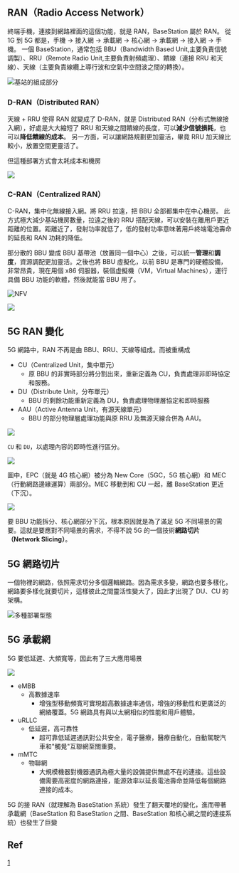 ## RAN（Radio Access Network）
終端手機，連接到網路裡面的這個功能，就是 RAN，BaseStation 屬於 RAN。
從 1G 到 5G 都是，手機 -> 接入網 -> 承載網 -> 核心網 -> 承載網 -> 接入網 -> 手機。
一個 BaseStation，通常包括 BBU（Bandwidth Based Unit,主要負責信號調製）、RRU（Remote Radio Unit,主要負責射頻處理）、饋線（連接 RRU 和天線）、天線（主要負責線纜上導行波和空氣中空間波之間的轉換）。

![](https://i.imgur.com/Wqz1WMF.png "基站的組成部分")

### D-RAN（Distributed RAN）
天線 + RRU 使得 RAN 就變成了 D-RAN，就是 Distributed RAN（分布式無線接入網），好處是大大縮短了 RRU 和天線之間饋線的長度，可以**減少信號損耗**，也可以**降低饋線的成本**。
另一方面，可以讓網路規劃更加靈活，畢竟 RRU 加天線比較小，放置空間更靈活了。

但這種部署方式會太耗成本和機房

![](https://i.imgur.com/cB9ivks.png)

### C-RAN（Centralized RAN）
C-RAN，集中化無線接入網。將 RRU 拉遠，把 BBU 全部都集中在中心機房。
此方式極大減少基站機房數量，拉遠之後的 RRU 搭配天線，可以安裝在離用戶更近距離的位置。距離近了，發射功率就低了，低的發射功率意味著用戶終端電池壽命的延長和 RAN 功耗的降低。

那分散的 BBU 變成 BBU 基帶池（放置同一個中心）之後，可以統一**管理**和**調度**，資源調配更加靈活。之後也將 BBU 虛擬化，以前 BBU 是專門的硬體設備，非常昂貴，現在用個 x86 伺服器，裝個虛擬機（VM，Virtual Machines），運行具備 BBU 功能的軟體，然後就能當 BBU 用了。

![](https://i.imgur.com/AvHH9gV.png "NFV")

![](https://i.imgur.com/aj1dDkV.png)

## 5G RAN 變化
5G 網路中，RAN 不再是由 BBU、RRU、天線等組成。而被重構成

- CU（Centralized Unit，集中單元）
  - 原 BBU 的非實時部分將分割出來，重新定義為 CU，負責處理非即時協定和服務。
- DU（Distribute Unit，分布單元）
  - BBU 的剩餘功能重新定義為 DU，負責處理物理層協定和即時服務
- AAU（Active Antenna Unit，有源天線單元）
  - BBU 的部分物理層處理功能與原 RRU 及無源天線合併為 AAU。
  
![](https://i.imgur.com/NTZpgMv.png)

`CU` 和 `DU`，以處理內容的即時性進行區分。

![](https://i.imgur.com/33pgUpL.png)

圖中，EPC（就是 4G 核心網）被分為 New Core（5GC，5G 核心網）和 MEC（行動網路邊緣運算）兩部分。MEC 移動到和 CU 一起，離 BaseStation 更近（下沉）。

![](https://i.imgur.com/Oq7QAjn.png)

要 BBU 功能拆分、核心網部分下沉，根本原因就是為了滿足 5G 不同場景的需要。這就是要應對不同場景的需求，不得不說 5G 的一個技術**網路切片（Network Slicing）**。

## 5G 網路切片
一個物裡的網路，依照需求切分多個邏輯網路。因為需求多變，網路也要多樣化，網路要多樣化就要切片，這樣彼此之間靈活性變大了，因此才出現了 DU、CU 的架構。

![](https://i.imgur.com/LLvIjNC.png "多種部署型態")

## 5G 承載網
5G 要低延遲、大頻寬等，因此有了三大應用場景

![](https://i.imgur.com/pWVMZwE.png)

- eMBB
  - 高數據速率
    - 增強型移動頻寬可實現超高數據速率通信，增強的移動性和更廣泛的網絡覆蓋。5G 網路具有與以太網相似的性能和用戶體驗。
- uRLLC
  - 低延遲，高可靠性
    - 超可靠低延遲通訊對公共安全，電子醫療，醫療自動化，自動駕駛汽車和"觸覺"互聯網至關重要。
- mMTC
  - 物聯網
    - 大規模機器對機器通訊為極大量的設備提供無處不在的連接。這些設備需要高密度的網路連接，能源效率以延長電池壽命並降低每個網路連接的成本。

5G 的接 RAN（就理解為 BaseStation 系統）發生了翻天覆地的變化，進而帶著承載網（BaseStation 和 BaseStation 之間、BaseStation 和核心網之間的連接系統）也發生了巨變



## Ref
[1](http://tech.intchain.io/?thread-489.htm)
